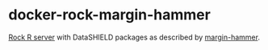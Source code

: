 # docker-rock-margin-hammer

[Rock R server](https://www.obiba.org/pages/products/rock/) with DataSHIELD packages as described by [margin-hammer](https://datashield.org/help/standard-profiles-and-plaforms).
